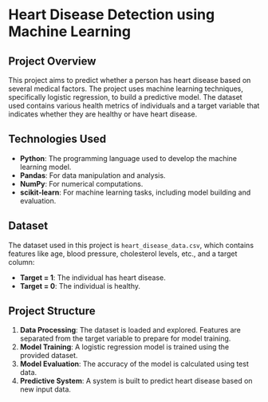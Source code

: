 # Heart Disease Detection using Machine Learning

## Project Overview
This project aims to predict whether a person has heart disease based on several medical factors. The project uses machine learning techniques, specifically logistic regression, to build a predictive model. The dataset used contains various health metrics of individuals and a target variable that indicates whether they are healthy or have heart disease.

## Technologies Used
- **Python**: The programming language used to develop the machine learning model.
- **Pandas**: For data manipulation and analysis.
- **NumPy**: For numerical computations.
- **scikit-learn**: For machine learning tasks, including model building and evaluation.

## Dataset
The dataset used in this project is `heart_disease_data.csv`, which contains features like age, blood pressure, cholesterol levels, etc., and a target column:
- **Target = 1**: The individual has heart disease.
- **Target = 0**: The individual is healthy.

## Project Structure
1. **Data Processing**: The dataset is loaded and explored. Features are separated from the target variable to prepare for model training.
2. **Model Training**: A logistic regression model is trained using the provided dataset.
3. **Model Evaluation**: The accuracy of the model is calculated using test data.
4. **Predictive System**: A system is built to predict heart disease based on new input data.
